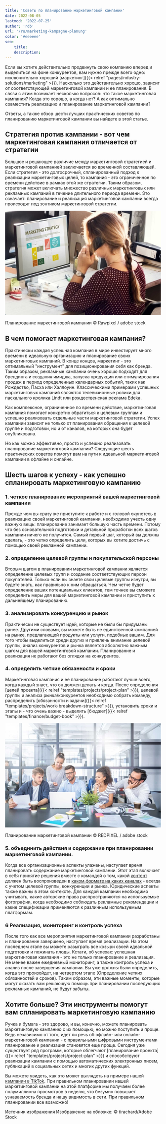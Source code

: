 ```yaml
---
title: 'Советы по планированию маркетинговой кампании'
date: 2022-08-05
lastmod: '2022-07-25'
author: 'rdb'
url: '/ru/marketing-kampagne-planung'
color: '#eeeeee'
seo:
    title:
    description:
---
```


Если вы хотите действительно продвинуть свою компанию вперед и выделиться на фоне конкурентов, вам нужно прежде всего одно: исключительно хороший [маркетинг]({{< relref "pages/industry-solutions/marketing" >}}). Насколько это действительно хорошо, зависит от соответствующей маркетинговой кампании и ее планирования. В связи с этим возникает несколько вопросов: что такое маркетинговая кампания? Когда это хорошо, а когда нет? А как оптимально совместить реализацию и планирование маркетинговой кампании?

Ответы, а также обзор шести лучших практических советов по планированию маркетинговой кампании вы найдете в этой статье.

## Стратегия против кампании - вот чем маркетинговая кампания отличается от стратегии

Большое и решающее различие между маркетинговой стратегией и маркетинговой кампанией заключается во временной составляющей. Если стратегия - это долгосрочный, спланированный подход к реализации маркетинговых целей, то кампания - это ограниченное по времени действие в рамках этой же стратегии. Таким образом, стратегия может включать множество различных маркетинговых или рекламных кампаний в течение длительного периода времени. Это означает: планирование и реализация маркетинговой кампании всегда происходят под зонтиком маркетинговой стратегии.

![Сотрудник берет на себя планирование маркетинговых кампаний.](Marketing-Kampagne-Planung_AdobeStock_101585925-711x474.jpg)

Планирование маркетинговой кампании © Rawpixel / adobe stock

## В чем помогает маркетинговая кампания?

Практически каждая успешная компания в мире инвестирует много времени в идеальную организацию и планирование своих маркетинговых кампаний. В конце концов, маркетинг - это оптимальный "инструмент" для позиционирования себя как бренда. Таким образом, рекламные кампании очень хорошо подходят для брендинга и создания имиджа, запуска продукции или стимулирования продаж в период определенных календарных событий, таких как Рождество, Пасха или Хэллоуин. Классическими примерами успешных маркетинговых кампаний являются телевизионные ролики для пасхального кролика Lindt или рождественская реклама Edeka.

Как комплексное, ограниченное по времени действие, маркетинговая кампания помогает конкретно обратиться к целевым группам и успешно реализовать отдельные части маркетинговой стратегии. Успех кампании зависит не только от планирования обращения к целевой группе и подготовки, но и от каналов, на которых она будет опубликована.

Но как можно эффективно, просто и успешно реализовать планирование маркетинговой кампании? Следующие шесть практических советов помогут вам на пути к идеальной маркетинговой кампании в офлайне и онлайне.

## Шесть шагов к успеху - как успешно спланировать маркетинговую кампанию

### 1\. четкое планирование мероприятий вашей маркетинговой кампании

Прежде чем вы сразу же приступите к работе и с головой окунетесь в реализацию своей маркетинговой кампании, необходимо учесть одну важную вещь: планирование занимает большую часть времени. Потому что без основательной подготовки и детальной проработки всех шагов кампании ничего не получится. Самый первый шаг, который вы должны сделать, - это четко определить цели, которых вы хотите достичь с помощью своей рекламной кампании.

### 2\. определение целевой группы и покупательской персоны

Вторым шагом в планировании маркетинговой кампании является определение целевых групп и создание соответствующих персон покупателей. Только если вы знаете свои целевые группы изнутри, вы будете знать, как правильно к ним обращаться. Чем четче будет определение ваших потенциальных клиентов, тем точнее вы сможете определить меры для вашей маркетинговой кампании и приступить к дальнейшему планированию.

### 3\. анализировать конкуренцию и рынок

Практически не существует идей, которые не были бы придуманы ранее. Другими словами, вы можете быть не единственной компанией на рынке, предлагающей продукты или услуги, подобные вашим. Для того чтобы выделиться среди других и привлечь внимание целевой группы, анализ конкурентов и рынка является абсолютно важным шагом для вашей маркетинговой кампании. Планирование и реализация не работают без оглядки на конкурентов.

### 4\. определить четкие обязанности и сроки

Маркетинговая кампания и ее планирование работают лучше всего, когда каждый знает, что он должен делать и когда. После определения [целей проекта]({{< relref "templates/projects/project-plan" >}}), целевой группы и анализа рынка/конкурентов необходимо собрать команду, распределить [обязанности и задачи]({{< relref "templates/projects/work-breakdown-structure" >}}), установить сроки и этапы и - что очень важно - выделить [бюджет]({{< relref "templates/finance/budget-book" >}}).

![Команда маркетологов обсуждает процедуру планирования кампании.](Marketing-Kampagne-Planung_AdobeStock_216876303-711x474.jpg)

Планирование маркетинговой кампании © REDPIXEL / adobe stock

### 5\. объединить действия и содержание при планировании маркетинговой кампании.

Когда все организационные аспекты улажены, наступает время планировать содержание маркетинговой кампании. Этот этап включает в себя принятие решения вместе с командой о том, какой [контент](https://seatable.io/ru/social-media-plan-vorlage/) должен быть воспроизведен в [каком формате на каких каналах](https://seatable.io/ru/social-media-plan-vorlage/) - всегда с учетом целевой группы, конкуренции и рынка. Юридические аспекты также важны в этом контексте. Для каждой кампании необходимо учитывать, какие авторские права распространяются на используемые фотографии, когда необходимо соблюдать рекламные рекомендации и какие спецификации применяются к различным используемым платформам.

### 6 Реализация, мониторинг и контроль успеха

После того как все мероприятия маркетинговой кампании разработаны и планирование завершено, наступает время реализации. На этом последнем этапе вы можете разыграть все козыри своей идеальной подготовки и пожинать плоды. Кстати, об успехах: успешная маркетинговая кампания - это не только планирование и реализация. Не менее важен ежедневный мониторинг, а также контроль успеха и анализ после завершения кампании. Вы уже должны были определить, когда это произойдет, на четвертом этапе (Определение четких обязанностей и сроков). Таким образом, эти важные моменты, которые могут оказать вам решающую помощь при планировании последующих рекламных кампаний, не будут забыты.

## Хотите больше? Эти инструменты помогут вам спланировать маркетинговую кампанию

Ручка и бумага - это здорово, и вы, конечно, можете планировать маркетинговую кампанию с их помощью, но можно поступить и проще. Ведь независимо от того, идет ли речь об офлайн- или онлайн-маркетинговой кампании - с правильными цифровыми инструментами планирование и реализация становятся еще проще. Сегодня уже существует ряд программ, которые облегчают [планирование проекта]({{< relref "templates/projects/project-plan" >}}) и способствуют реализации кампании с помощью автоматических электронных писем, публикаций в социальных сетях и многих других функций.

Вы можете увидеть, как это может выглядеть на примере нашей [кампании в TikTok](https://t3n.de/consent?redirecturl=%2Fnews%2Fseatable-tiktok-case-study-1477428%2F). При правильном планировании нашей маркетинговой кампании на этой платформе мы получаем более полумиллиона просмотров в неделю, что безумно повышает узнаваемость бренда и нашу видимость в сети. При правильном планировании все возможно!

Источник изображения Изображение на обложке: © tirachard/Adobe Stock
